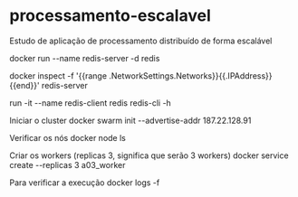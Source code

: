 # processamento-escalavel
Estudo de aplicação de processamento distribuído de forma escalável


docker run --name redis-server -d redis

docker inspect -f '{{range .NetworkSettings.Networks}}{{.IPAddress}}{{end}}' redis-server

run -it --name redis-client redis redis-cli -h <ip-address-of-redis-server>


Iniciar o cluster
    docker swarm init --advertise-addr 187.22.128.91

Verificar os nós
    docker node ls

Criar os workers (replicas 3, significa que serão 3 workers)
    docker service create --replicas 3 a03_worker

Para verificar a execução
    docker logs -f <CONTAINER ID>